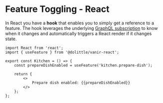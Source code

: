 # Feature Toggling - React

In React you have a **hook** that enables you to simply get a reference to a feature.
The hook leverages the underlying [GraphQL subscription](../graphql/index.md) to know when it
changes and automatically triggers a React render if it changes state.

```tsx
import React from 'react';
import { useFeature } from '@dolittle/vanir-react';

export const Kitchen = () => {
    const prepareDishEnabled = useFeature('kitchen.prepare-dish');

    return {
        <>
            Prepare dish enabled: {{prepareDishEnabled}}
        </>
    };
};
```
